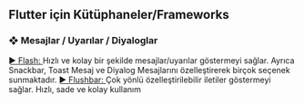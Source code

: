 <h2>Flutter için Kütüphaneler/Frameworks</h2>

<h3>&#10070; Mesajlar / Uyarılar / Diyaloglar </font></h2>
<a href="https://github.com/sososdk/flash">► Flash: <a>Hızlı ve kolay bir şekilde mesajlar/uyarılar göstermeyi sağlar. Ayrıca Snackbar, Toast Mesaj ve Diyalog Mesajlarını özelleştirerek birçok seçenek sunmaktadır.
<a href="https://github.com/AndreHaueisen/flushbar">► Flushbar: <a>Çok yönlü özelleştirilebilir iletiler göstermeyi sağlar. Hızlı, sade ve kolay kullanım

